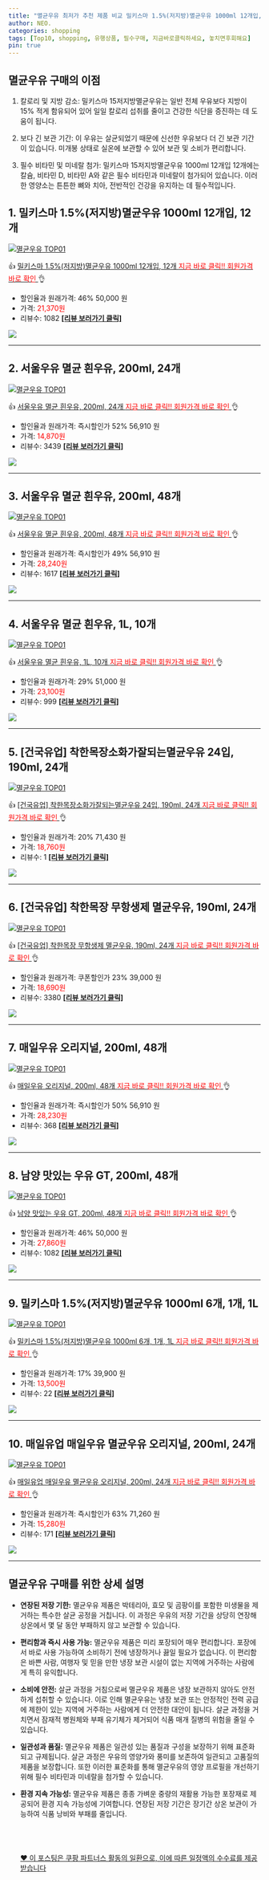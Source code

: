 ```yaml
---
title: "멸균우유 최저가 추천 제품 비교 밀키스마 1.5%(저지방)멸균우유 1000ml 12개입, 12개 가격 비교 최저가장점"
author: NEO.
categories: shopping
tags: [Top10, shopping, 유행상품, 필수구매, 지금바로클릭하세요, 놓치면후회해요]
pin: true
---
```

## 멸균우유 구매의 이점
1. 칼로리 및 지방 감소: 밀키스마 15저지방멸균우유는 일반 전체 우유보다 지방이 15% 적게 함유되어 있어 일일 칼로리 섭취를 줄이고 건강한 식단을 증진하는 데 도움이 됩니다.

2. 보다 긴 보관 기간: 이 우유는 살균되었기 때문에 신선한 우유보다 더 긴 보관 기간이 있습니다. 미개봉 상태로 실온에 보관할 수 있어 보관 및 소비가 편리합니다.

3. 필수 비타민 및 미네랄 첨가: 밀키스마 15저지방멸균우유 1000ml 12개입 12개에는 칼슘, 비타민 D, 비타민 A와 같은 필수 비타민과 미네랄이 첨가되어 있습니다. 이러한 영양소는 튼튼한 뼈와 치아, 전반적인 건강을 유지하는 데 필수적입니다.

   

## 1. 밀키스마 1.5%(저지방)멸균우유 1000ml 12개입, 12개

[![멸균우유 TOP01](https://thumbnail9.coupangcdn.com/thumbnails/remote/490x490ex/image/vendor_inventory/d748/6b4852724dd7c064529207fbba120c018d517564b8a4db96fd1a9a70b9e4.jpg)](https://link.coupang.com/re/AFFSDP?lptag=AF3617701&subid=GithubCoopas&pageKey=7761686206&traceid=V0-153&itemId=20932298263&vendorItemId=88012755903)


👍 [밀키스마 1.5%(저지방)멸균우유 1000ml 12개입, 12개 <font color=red> 지금 바로 클릭!! 회원가격 바로 확인 </font> ](https://link.coupang.com/re/AFFSDP?lptag=AF3617701&subid=GithubCoopas&pageKey=7761686206&traceid=V0-153&itemId=20932298263&vendorItemId=88012755903) 👌 


- 할인율과 원래가격: 46%  50,000   원
- 가격: <span style='color:red'>21,370원</span>
- 리뷰수: 1082  [**[리뷰 보러가기 클릭]**](https://link.coupang.com/re/AFFSDP?lptag=AF3617701&subid=GithubCoopas&pageKey=7761686206&traceid=V0-153&itemId=20932298263&vendorItemId=88012755903)

[![](/discount_price.png)](https://link.coupang.com/re/AFFSDP?lptag=AF3617701&subid=GithubCoopas&pageKey=7761686206&traceid=V0-153&itemId=20932298263&vendorItemId=88012755903)

---


   

## 2. 서울우유 멸균 흰우유, 200ml, 24개

[![멸균우유 TOP01](https://thumbnail6.coupangcdn.com/thumbnails/remote/490x490ex/image/retail/images/9291456332286-22a1a3cd-943b-4f4b-a7a2-a48ab499d21e.jpg)](https://link.coupang.com/re/AFFSDP?lptag=AF3617701&subid=GithubCoopas&pageKey=4975075206&traceid=V0-153&itemId=1018465839&vendorItemId=71237681228)


👍 [서울우유 멸균 흰우유, 200ml, 24개 <font color=red> 지금 바로 클릭!! 회원가격 바로 확인 </font> ](https://link.coupang.com/re/AFFSDP?lptag=AF3617701&subid=GithubCoopas&pageKey=4975075206&traceid=V0-153&itemId=1018465839&vendorItemId=71237681228) 👌 


- 할인율과 원래가격: 즉시할인가 52%  56,910   원
- 가격: <span style='color:red'>14,870원</span>
- 리뷰수: 3439  [**[리뷰 보러가기 클릭]**](https://link.coupang.com/re/AFFSDP?lptag=AF3617701&subid=GithubCoopas&pageKey=4975075206&traceid=V0-153&itemId=1018465839&vendorItemId=71237681228)

[![](/discount_price.png)](https://link.coupang.com/re/AFFSDP?lptag=AF3617701&subid=GithubCoopas&pageKey=4975075206&traceid=V0-153&itemId=1018465839&vendorItemId=71237681228)

---


   

## 3. 서울우유 멸균 흰우유, 200ml, 48개

[![멸균우유 TOP01](https://thumbnail10.coupangcdn.com/thumbnails/remote/490x490ex/image/retail/images/643598842263555-6a82679f-3c42-4724-9c4a-f19b34f64ed0.jpg)](https://link.coupang.com/re/AFFSDP?lptag=AF3617701&subid=GithubCoopas&pageKey=4975075206&traceid=V0-153&itemId=17910004106&vendorItemId=85072693107)


👍 [서울우유 멸균 흰우유, 200ml, 48개 <font color=red> 지금 바로 클릭!! 회원가격 바로 확인 </font> ](https://link.coupang.com/re/AFFSDP?lptag=AF3617701&subid=GithubCoopas&pageKey=4975075206&traceid=V0-153&itemId=17910004106&vendorItemId=85072693107) 👌 


- 할인율과 원래가격: 즉시할인가 49%  56,910   원
- 가격: <span style='color:red'>28,240원</span>
- 리뷰수: 1617  [**[리뷰 보러가기 클릭]**](https://link.coupang.com/re/AFFSDP?lptag=AF3617701&subid=GithubCoopas&pageKey=4975075206&traceid=V0-153&itemId=17910004106&vendorItemId=85072693107)

[![](/discount_price.png)](https://link.coupang.com/re/AFFSDP?lptag=AF3617701&subid=GithubCoopas&pageKey=4975075206&traceid=V0-153&itemId=17910004106&vendorItemId=85072693107)

---


   

## 4. 서울우유 멸균 흰우유, 1L, 10개

[![멸균우유 TOP01](https://thumbnail10.coupangcdn.com/thumbnails/remote/490x490ex/image/retail/images/7876444251993360-64eb10f9-563d-46bb-b82c-8e1720ef7107.jpg)](https://link.coupang.com/re/AFFSDP?lptag=AF3617701&subid=GithubCoopas&pageKey=4975075206&traceid=V0-153&itemId=18136475750&vendorItemId=3001406678)


👍 [서울우유 멸균 흰우유, 1L, 10개 <font color=red> 지금 바로 클릭!! 회원가격 바로 확인 </font> ](https://link.coupang.com/re/AFFSDP?lptag=AF3617701&subid=GithubCoopas&pageKey=4975075206&traceid=V0-153&itemId=18136475750&vendorItemId=3001406678) 👌 


- 할인율과 원래가격: 29%  51,000   원
- 가격: <span style='color:red'>23,100원</span>
- 리뷰수: 999  [**[리뷰 보러가기 클릭]**](https://link.coupang.com/re/AFFSDP?lptag=AF3617701&subid=GithubCoopas&pageKey=4975075206&traceid=V0-153&itemId=18136475750&vendorItemId=3001406678)

[![](/discount_price.png)](https://link.coupang.com/re/AFFSDP?lptag=AF3617701&subid=GithubCoopas&pageKey=4975075206&traceid=V0-153&itemId=18136475750&vendorItemId=3001406678)

---


   

## 5. [건국유업] 착한목장소화가잘되는멸균우유 24입, 190ml, 24개

[![멸균우유 TOP01](https://thumbnail8.coupangcdn.com/thumbnails/remote/490x490ex/image/vendor_inventory/92a5/84a18c5dae1f22103f141c4e5c62ecc2245fed2d5b465082f732faa187d6.jpg)](https://link.coupang.com/re/AFFSDP?lptag=AF3617701&subid=GithubCoopas&pageKey=7273170014&traceid=V0-153&itemId=18123690910&vendorItemId=87438724950)


👍 [[건국유업] 착한목장소화가잘되는멸균우유 24입, 190ml, 24개 <font color=red> 지금 바로 클릭!! 회원가격 바로 확인 </font> ](https://link.coupang.com/re/AFFSDP?lptag=AF3617701&subid=GithubCoopas&pageKey=7273170014&traceid=V0-153&itemId=18123690910&vendorItemId=87438724950) 👌 


- 할인율과 원래가격: 20%  71,430   원
- 가격: <span style='color:red'>18,760원</span>
- 리뷰수: 1  [**[리뷰 보러가기 클릭]**](https://link.coupang.com/re/AFFSDP?lptag=AF3617701&subid=GithubCoopas&pageKey=7273170014&traceid=V0-153&itemId=18123690910&vendorItemId=87438724950)

[![](/discount_price.png)](https://link.coupang.com/re/AFFSDP?lptag=AF3617701&subid=GithubCoopas&pageKey=7273170014&traceid=V0-153&itemId=18123690910&vendorItemId=87438724950)

---


   

## 6. [건국유업] 착한목장 무항생제 멸균우유, 190ml, 24개

[![멸균우유 TOP01](https://thumbnail9.coupangcdn.com/thumbnails/remote/490x490ex/image/vendor_inventory/9c8a/f7879a212baf2ba28eb3baf4582b76a329216e0b6c6ab46ea9158195af8e.jpg)](https://link.coupang.com/re/AFFSDP?lptag=AF3617701&subid=GithubCoopas&pageKey=6111797118&traceid=V0-153&itemId=11523494959&vendorItemId=78798594194)


👍 [[건국유업] 착한목장 무항생제 멸균우유, 190ml, 24개 <font color=red> 지금 바로 클릭!! 회원가격 바로 확인 </font> ](https://link.coupang.com/re/AFFSDP?lptag=AF3617701&subid=GithubCoopas&pageKey=6111797118&traceid=V0-153&itemId=11523494959&vendorItemId=78798594194) 👌 


- 할인율과 원래가격: 쿠폰할인가 23%  39,000   원
- 가격: <span style='color:red'>18,690원</span>
- 리뷰수: 3380  [**[리뷰 보러가기 클릭]**](https://link.coupang.com/re/AFFSDP?lptag=AF3617701&subid=GithubCoopas&pageKey=6111797118&traceid=V0-153&itemId=11523494959&vendorItemId=78798594194)

[![](/discount_price.png)](https://link.coupang.com/re/AFFSDP?lptag=AF3617701&subid=GithubCoopas&pageKey=6111797118&traceid=V0-153&itemId=11523494959&vendorItemId=78798594194)

---


   

## 7. 매일우유 오리지널, 200ml, 48개

[![멸균우유 TOP01](https://thumbnail7.coupangcdn.com/thumbnails/remote/490x490ex/image/retail/images/7183993123253258-68772cf6-25df-41e0-a2ff-cd13775e61dc.jpg)](https://link.coupang.com/re/AFFSDP?lptag=AF3617701&subid=GithubCoopas&pageKey=4708084849&traceid=V0-153&itemId=7806973944&vendorItemId=84639390883)


👍 [매일우유 오리지널, 200ml, 48개 <font color=red> 지금 바로 클릭!! 회원가격 바로 확인 </font> ](https://link.coupang.com/re/AFFSDP?lptag=AF3617701&subid=GithubCoopas&pageKey=4708084849&traceid=V0-153&itemId=7806973944&vendorItemId=84639390883) 👌 


- 할인율과 원래가격: 즉시할인가 50%  56,910   원
- 가격: <span style='color:red'>28,230원</span>
- 리뷰수: 368  [**[리뷰 보러가기 클릭]**](https://link.coupang.com/re/AFFSDP?lptag=AF3617701&subid=GithubCoopas&pageKey=4708084849&traceid=V0-153&itemId=7806973944&vendorItemId=84639390883)

[![](/discount_price.png)](https://link.coupang.com/re/AFFSDP?lptag=AF3617701&subid=GithubCoopas&pageKey=4708084849&traceid=V0-153&itemId=7806973944&vendorItemId=84639390883)

---


   

## 8. 남양 맛있는 우유 GT, 200ml, 48개

[![멸균우유 TOP01](https://thumbnail7.coupangcdn.com/thumbnails/remote/490x490ex/image/retail/images/1594311814650437-ad728fa8-6290-4a79-881a-ac20a0c6d239.jpg)](https://link.coupang.com/re/AFFSDP?lptag=AF3617701&subid=GithubCoopas&pageKey=6436856710&traceid=V0-153&itemId=17910002754&vendorItemId=85072691748)


👍 [남양 맛있는 우유 GT, 200ml, 48개 <font color=red> 지금 바로 클릭!! 회원가격 바로 확인 </font> ](https://link.coupang.com/re/AFFSDP?lptag=AF3617701&subid=GithubCoopas&pageKey=6436856710&traceid=V0-153&itemId=17910002754&vendorItemId=85072691748) 👌 


- 할인율과 원래가격: 46%  50,000   원
- 가격: <span style='color:red'>27,860원</span>
- 리뷰수: 1082  [**[리뷰 보러가기 클릭]**](https://link.coupang.com/re/AFFSDP?lptag=AF3617701&subid=GithubCoopas&pageKey=6436856710&traceid=V0-153&itemId=17910002754&vendorItemId=85072691748)

[![](/discount_price.png)](https://link.coupang.com/re/AFFSDP?lptag=AF3617701&subid=GithubCoopas&pageKey=6436856710&traceid=V0-153&itemId=17910002754&vendorItemId=85072691748)

---


   

## 9. 밀키스마 1.5%(저지방)멸균우유 1000ml 6개, 1개, 1L

[![멸균우유 TOP01](https://thumbnail9.coupangcdn.com/thumbnails/remote/490x490ex/image/vendor_inventory/d748/6b4852724dd7c064529207fbba120c018d517564b8a4db96fd1a9a70b9e4.jpg)](https://link.coupang.com/re/AFFSDP?lptag=AF3617701&subid=GithubCoopas&pageKey=7761686206&traceid=V0-153&itemId=20946635043&vendorItemId=88012763507)


👍 [밀키스마 1.5%(저지방)멸균우유 1000ml 6개, 1개, 1L <font color=red> 지금 바로 클릭!! 회원가격 바로 확인 </font> ](https://link.coupang.com/re/AFFSDP?lptag=AF3617701&subid=GithubCoopas&pageKey=7761686206&traceid=V0-153&itemId=20946635043&vendorItemId=88012763507) 👌 


- 할인율과 원래가격: 17%  39,900   원
- 가격: <span style='color:red'>13,500원</span>
- 리뷰수: 22  [**[리뷰 보러가기 클릭]**](https://link.coupang.com/re/AFFSDP?lptag=AF3617701&subid=GithubCoopas&pageKey=7761686206&traceid=V0-153&itemId=20946635043&vendorItemId=88012763507)

[![](/discount_price.png)](https://link.coupang.com/re/AFFSDP?lptag=AF3617701&subid=GithubCoopas&pageKey=7761686206&traceid=V0-153&itemId=20946635043&vendorItemId=88012763507)

---


   

## 10. 매일유업 매일우유 멸균우유 오리지널, 200ml, 24개

[![멸균우유 TOP01](https://thumbnail6.coupangcdn.com/thumbnails/remote/490x490ex/image/retail/images/7886005191713120-ebe01e75-c85b-4e91-aa45-1234d8b7d758.jpg)](https://link.coupang.com/re/AFFSDP?lptag=AF3617701&subid=GithubCoopas&pageKey=4708084849&traceid=V0-153&itemId=4358863&vendorItemId=3000244429)


👍 [매일유업 매일우유 멸균우유 오리지널, 200ml, 24개 <font color=red> 지금 바로 클릭!! 회원가격 바로 확인 </font> ](https://link.coupang.com/re/AFFSDP?lptag=AF3617701&subid=GithubCoopas&pageKey=4708084849&traceid=V0-153&itemId=4358863&vendorItemId=3000244429) 👌 


- 할인율과 원래가격: 즉시할인가 63%  71,260   원
- 가격: <span style='color:red'>15,280원</span>
- 리뷰수: 171  [**[리뷰 보러가기 클릭]**](https://link.coupang.com/re/AFFSDP?lptag=AF3617701&subid=GithubCoopas&pageKey=4708084849&traceid=V0-153&itemId=4358863&vendorItemId=3000244429)

[![](/discount_price.png)](https://link.coupang.com/re/AFFSDP?lptag=AF3617701&subid=GithubCoopas&pageKey=4708084849&traceid=V0-153&itemId=4358863&vendorItemId=3000244429)

---
## 멸균우유 구매를 위한 상세 설명
* **연장된 저장 기한:** 멸균우유 제품은 박테리아, 효모 및 곰팡이를 포함한 미생물을 제거하는 특수한 살균 공정을 거칩니다. 이 과정은 우유의 저장 기간을 상당히 연장해 상온에서 몇 달 동안 부패하지 않고 보관할 수 있습니다.

* **편리함과 즉시 사용 가능:** 멸균우유 제품은 미리 포장되어 매우 편리합니다. 포장에서 바로 사용 가능하여 소비하기 전에 냉장하거나 끓일 필요가 없습니다. 이 편리함은 바쁜 사람, 여행자 및 믿을 만한 냉장 보관 시설이 없는 지역에 거주하는 사람에게 특히 유익합니다.

* **소비에 안전:** 살균 과정을 거침으로써 멸균우유 제품은 냉장 보관하지 않아도 안전하게 섭취할 수 있습니다. 이로 인해 멸균우유는 냉장 보관 또는 안정적인 전력 공급에 제한이 있는 지역에 거주하는 사람에게 더 안전한 대안이 됩니다. 살균 과정을 거치면서 잠재적 병원체와 부패 유기체가 제거되어 식품 매개 질병의 위험을 줄일 수 있습니다.

* **일관성과 품질:** 멸균우유 제품은 일관성 있는 품질과 구성을 보장하기 위해 표준화되고 규제됩니다. 살균 과정은 우유의 영양가와 풍미를 보존하여 일관되고 고품질의 제품을 보장합니다. 또한 이러한 표준화를 통해 멸균우유의 영양 프로필을 개선하기 위해 필수 비타민과 미네랄을 첨가할 수 있습니다.

* **환경 지속 가능성:** 멸균우유 제품은 종종 가벼운 중량의 재활용 가능한 포장재로 제공되어 환경 지속 가능성에 기여합니다. 연장된 저장 기간은 장기간 상온 보관이 가능하여 식품 낭비와 부패를 줄입니다.<br><br><br><br><br> [ ❤  이 포스팅은 쿠팡 파트너스 활동의 일환으로, 이에 따른 일정액의 수수료를 제공받습니다](https://link.coupang.com/a/bcEFyh)